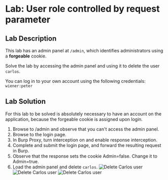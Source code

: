 # Lab: User role controlled by request parameter

## Lab Description
This lab has an admin panel at `/admin`, which identifies administrators using a **forgeable** cookie.

Solve the lab by accessing the admin panel and using it to delete the user `carlos`.

You can log in to your own account using the following credentials: `wiener:peter`

## Lab Solution

For this lab to be solved is absolutely necessary to have an account on the application, because the forgeable cookie is assigned upon login.


1. Browse to /admin and observe that you can't access the admin panel.
2. Browse to the login page.
3. In Burp Proxy, turn interception on and enable response interception.
4. Complete and submit the login page, and forward the resulting request in Burp.
5. Observe that the response sets the cookie Admin=false. Change it to Admin=true.
6. Load the admin panel and delete `carlos`.
![Delete Carlos user](delete-carlos.png)
![Delete Carlos user](delete-carlos.png)
![Delete Carlos user](delete-carlos.png)
